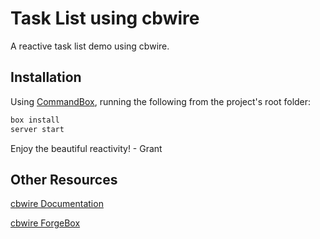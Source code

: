# Task List using cbwire

A reactive task list demo using cbwire.

## Installation

Using [CommandBox](https://www.ortussolutions.com/products/commandbox), running the following from the project's root folder:

```bash
box install
server start
```

Enjoy the beautiful reactivity! - Grant

## Other Resources

[cbwire Documentation](https://cbwire.ortusbooks.com)

[cbwire ForgeBox](https://forgebox.io/view/cbwire)